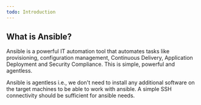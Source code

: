 ```yaml
---
todo: Introduction
---
```


## What is Ansible?  

Ansible is a powerful IT automation tool that automates tasks like provisioning,
configuration management, Continuous Delivery, Application Deployment and Security Compliance. 
This is simple, powerful and agentless.   

Ansible is agentless i.e., we don't need to install any additional software on the target machines 
to be able to work with ansible. A simple SSH connectivity should be sufficient for ansible needs.  
